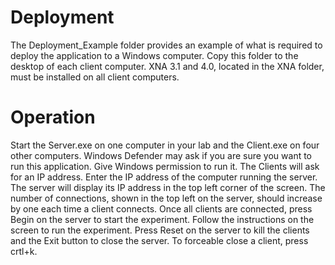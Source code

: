 # Deployment
The Deployment_Example folder provides an example of what is required to deploy the application to a Windows computer. Copy this folder to the desktop of each client computer.
XNA 3.1 and 4.0, located in the XNA folder, must be installed on all client computers.

# Operation
Start the Server.exe on one computer in your lab and the Client.exe on four other computers. 
Windows Defender may ask if you are sure you want to run this application. Give Windows permission to run it.
The Clients will ask for an IP address. Enter the IP address of the computer running the server. The server will display its IP address in the top left corner of the screen.
The number of connections, shown in the top left on the server, should increase by one each time a client connects.
Once all clients are connected, press Begin on the server to start the experiment.
Follow the instructions on the screen to run the experiment.
Press Reset on the server to kill the clients and the Exit button to close the server.
To forceable close a client, press crtl+k.
